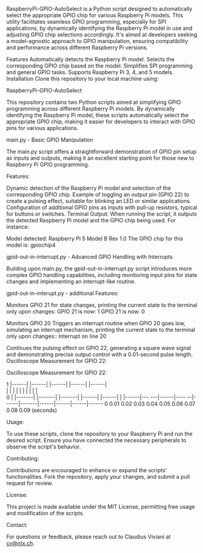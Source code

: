 RaspberryPi-GPIO-AutoSelect is a Python script designed to automatically select the appropriate GPIO chip for various Raspberry Pi models. This utility facilitates seamless GPIO programming, especially for SPI applications, by dynamically identifying the Raspberry Pi model in use and adjusting GPIO chip selections accordingly. It's aimed at developers seeking a model-agnostic approach to GPIO manipulation, ensuring compatibility and performance across different Raspberry Pi versions.

Features
Automatically detects the Raspberry Pi model.
Selects the corresponding GPIO chip based on the model.
Simplifies SPI programming and general GPIO tasks.
Supports Raspberry Pi 3, 4, and 5 models.
Installation
Clone this repository to your local machine using:

RaspberryPi-GPIO-AutoSelect

This repository contains two Python scripts aimed at simplifying GPIO programming across different Raspberry Pi models. By dynamically identifying the Raspberry Pi model, these scripts automatically select the appropriate GPIO chip, making it easier for developers to interact with GPIO pins for various applications.

main.py - Basic GPIO Manipulation

The main.py script offers a straightforward demonstration of GPIO pin setup as inputs and outputs, making it an excellent starting point for those new to Raspberry Pi GPIO programming.

Features:

Dynamic detection of the Raspberry Pi model and selection of the corresponding GPIO chip.
Example of toggling an output pin (GPIO 22) to create a pulsing effect, suitable for blinking an LED or similar applications.
Configuration of additional GPIO pins as inputs with pull-up resistors, typical for buttons or switches.
Terminal Output:
When running the script, it outputs the detected Raspberry Pi model and the GPIO chip being used. For instance:

Model detected: Raspberry Pi 5 Model B Rev 1.0 The GPIO chip for this model is: gpiochip4

gpid-out-in-interrupt.py - Advanced GPIO Handling with Interrupts

Building upon main.py, the gpid-out-in-interrupt.py script introduces more complex GPIO handling capabilities, including monitoring input pins for state changes and implementing an interrupt-like routine.


gpid-out-in-interupt.py - additional Features:

Monitors GPIO 21 for state changes, printing the current state to the terminal only upon changes:
GPIO 21 is now: 1 GPIO 21 is now: 0

Monitors GPIO 20 Triggers an interrupt routine when GPIO 20 goes low, simulating an interrupt mechanism, printing the current state to the terminal only upon changes::
Interrupt on line 20

Continues the pulsing effect on GPIO 22, generating a square wave signal and demonstrating precise output control with a 0.01-second pulse length.
Oscilloscope Measurement for GPIO 22:

Oscilloscope Measurement for GPIO 22:

  1 |------|       |------|        |------|      |------|      |------|         
    |      |       |      |       |      |       |      |      |      |      
  0 |      |-------|      |-------|      |-------|      |------|      |------| 
    |
    |------|--- ---|------|---- --|------|-------|------|------|------|------
      0     0.01     0.02   0.03    0.04   0.05    0.06   0.07   0.08   0.09 (seconds)



Usage:

To use these scripts, clone the repository to your Raspberry Pi and run the desired script. Ensure you have connected the necessary peripherals to observe the script's behavior.

Contributing:

Contributions are encouraged to enhance or expand the scripts' functionalities. Fork the repository, apply your changes, and submit a pull request for review.

License:

This project is made available under the MIT License, permitting free usage and modification of the scripts.

Contact:

For questions or feedback, please reach out to Claudius Viviani at cv@ntx.ch.


